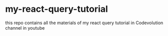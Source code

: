 # my-react-query-tutorial
this repo contains all the materials of my react query tutorial in Codevolution channel in youtube
